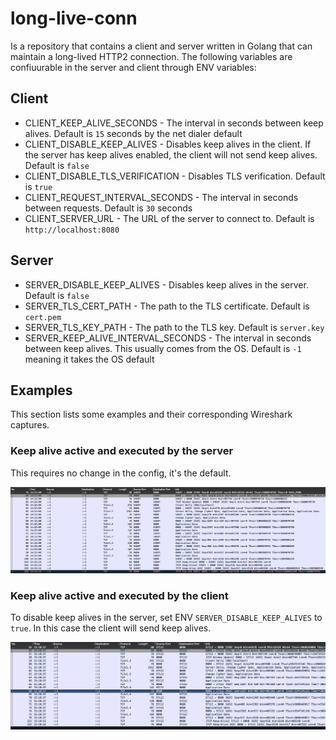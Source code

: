 # long-live-conn

Is a repository that contains a client and server written in Golang that can maintain a long-lived HTTP2 connection. The following variables are confiuurable in the server and client through ENV variables:

## Client

- CLIENT_KEEP_ALIVE_SECONDS - The interval in seconds between keep alives. Default is `15` seconds by the net dialer default
- CLIENT_DISABLE_KEEP_ALIVES - Disables keep alives in the client. If the server has keep alives enabled, the client will not send keep alives. Default is `false`
- CLIENT_DISABLE_TLS_VERIFICATION - Disables TLS verification. Default is `true`
- CLIENT_REQUEST_INTERVAL_SECONDS - The interval in seconds between requests. Default is `30` seconds
- CLIENT_SERVER_URL - The URL of the server to connect to. Default is `http://localhost:8080`


## Server

- SERVER_DISABLE_KEEP_ALIVES - Disables keep alives in the server. Default is `false`
- SERVER_TLS_CERT_PATH - The path to the TLS certificate. Default is `cert.pem`
- SERVER_TLS_KEY_PATH - The path to the TLS key. Default is `server.key`
- SERVER_KEEP_ALIVE_INTERVAL_SECONDS - The interval in seconds between keep alives. This usually comes from the OS. Default is `-1` meaning it takes the OS default

## Examples

This section lists some examples and their corresponding Wireshark captures.

### Keep alive active and executed by the server

This requires no change in the config, it's the default.

![Keep alive active and done by the server](./assets/keep-alive-by-server.png)

### Keep alive active and executed by the client

To disable keep alives in the server, set ENV `SERVER_DISABLE_KEEP_ALIVES` to `true`. In this case the client will send keep alives.

![Keep alive active and done by the client](./assets/keep-alive-by-client.png)
